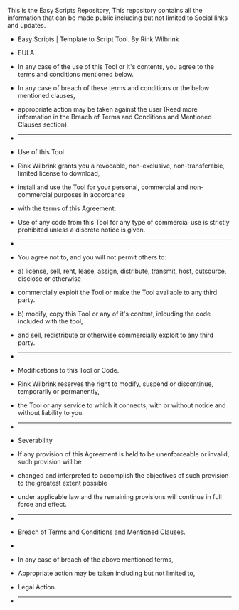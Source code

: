 This is the Easy Scripts Repository, This repository contains all the information that can be made public including but not limited to Social links and updates.

 * Easy Scripts | Template to Script Tool. By Rink Wilbrink
 * EULA

 * In any case of the use of this Tool or it's contents, you agree to the terms and conditions mentioned below.
 * In any case of breach of these terms and conditions or the below mentioned clauses, 
 * appropriate action may be taken against the user (Read more information in the Breach of Terms and Conditions and Mentioned Clauses section).

 * ------------------------------------------------------------------------------------------------------------------------

 * Use of this Tool

 * Rink Wilbrink grants you a revocable, non-exclusive, non-transferable, limited license to download, 
 * install and use the Tool for your personal, commercial and non-commercial purposes in accordance
 * with the terms of this Agreement.

 * Use of any code from this Tool for any type of commercial use is strictly prohibited unless a discrete notice is given.

 * ------------------------------------------------------------------------------------------------------------------------

 * You agree not to, and you will not permit others to:

 * a) license, sell, rent, lease, assign, distribute, transmit, host, outsource, disclose or otherwise 
 *    commercially exploit the Tool or make the Tool available to any third party.

 * b) modify, copy this Tool or any of it's content, inlcuding the code included with the tool,
 *    and sell, redistribute or otherwise commercially exploit to any third party.

 * ------------------------------------------------------------------------------------------------------------------------

 * Modifications to this Tool or Code.

 * Rink Wilbrink reserves the right to modify, suspend or discontinue, temporarily or permanently, 
 * the Tool or any service to which it connects, with or without notice and without liability to you.

 * ------------------------------------------------------------------------------------------------------------------------

 * Severability

 * If any provision of this Agreement is held to be unenforceable or invalid, such provision will be
 * changed and interpreted to accomplish the objectives of such provision to the greatest extent possible 
 * under applicable law and the remaining provisions will continue in full force and effect.

 * ------------------------------------------------------------------------------------------------------------------------

 * Breach of Terms and Conditions and Mentioned Clauses.
 * 
 * In any case of breach of the above mentioned terms,
 * Appropriate action may be taken including but not limited to,
 * Legal Action.
 
 * ------------------------------------------------------------------------------------------------------------------------
